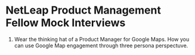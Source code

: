 # NetLeap Product Management Fellow Mock Interviews 

1. Wear the thinking hat of a Product Manager for Google Maps.  How you can use Google Map engagement through three persona perspectuve. 